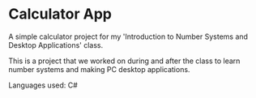 # Calculator App

A simple calculator project for my 'Introduction to Number Systems and Desktop Applications' class. 

This is a project that we worked on during and after the class to learn number systems and making PC desktop applications. 

Languages used: C#
